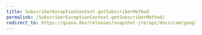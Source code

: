 ```yaml
---
title: SubscriberExceptionContext.getSubscriberMethod
permalink: /SubscriberExceptionContext.getSubscriberMethod/
redirect_to: https://guava.dev/releases/snapshot-jre/api/docs/com/google/common/eventbus/SubscriberExceptionContext.html#getSubscriberMethod--
---
```

